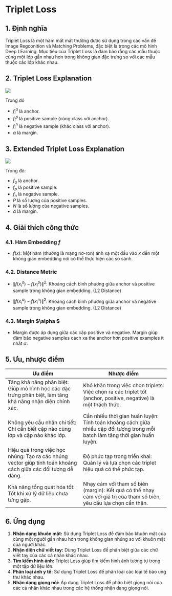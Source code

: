 # Triplet Loss
## 1. Định nghĩa
Triplet Loss là một hàm mất mát thường được sử dụng trong các vấn đề Image Regconition và Matching Problems, đặc biệt là trong các mô hình Deep LEarning. Mục tiêu của Triplet Loss là đảm bảo rằng các mẫu thuộc cùng một lớp gần nhau hơn trong không gian đặc trưng so với các mẫu thuộc các lớp khác nhau.


## 2. Triplet Loss Explanation
<image src = "https://github.com/Novanv/INTERVIEW-EXERCISES/blob/master/EXERCISES_2/data/one_sample.png">

Trong đó
- $f_i^a$ là anchor.
- $f_i^p$ là positive sample (cùng class với anchor).
- $f_i^n$ là negative sample (khác class với anchor).
- $α$ là margin.




## 3. Extended Triplet Loss Explanation

<image src = "https://github.com/Novanv/INTERVIEW-EXERCISES/blob/master/EXERCISES_2/data/multi_samples.png">

Trong đó:
- $f_a$ là anchor.
- $f_p$ là positive sample.
- $f_n$ là negative sample.
- $P$ là số lượng của positive samples.
- $N$ là số lượng của negative samples.
- $α$ là margin.


## 4. Giải thích công thức
### 4.1. Hàm Embedding $f$
- $f(x)$: Một hàm (thường là mạng nơ-ron) ánh xạ một đầu vào $x$ đến một không gian embedding nơi có thể thực hiện các so sánh.
### 4.2. Distance Metric
- $\|f(x_i^a) - f(x_i^p)\|^2$: Khoảng cách bình phương giữa anchor và positive sample trong không gian embedding. (L2 Distance)

- $\|f(x_i^a) - f(x_i^n)\|^2$: Khoảng cách bình phương giữa anchor và negative sample trong không gian embedding. (L2 Distance)
### 4.3. Margin $\alpha $
- Margin được áp dụng giữa các cặp positive và negative. Margin giúp đảm bảo negative samples cách xa the anchor hơn positive examples ít nhất $\alpha$.

## 5. Ưu, nhược điểm

| Ưu điểm | Nhược điểm |
|---------|-------------|
| Tăng khả năng phân biệt: Giúp mô hình học các đặc trưng phân biệt, làm tăng khả năng nhận diện chính xác.| Khó khăn trong việc chọn triplets: Việc chọn ra các triplet tốt (anchor, positive, negative) là một thách thức. |
| Không yêu cầu nhãn chi tiết: Chỉ cần biết cặp nào cùng lớp và cặp nào khác lớp. | Cần nhiều thời gian huấn luyện: Tính toán khoảng cách giữa nhiều cặp đối tượng trong mỗi batch làm tăng thời gian huấn luyện. |
| Hiệu quả trong việc học nhúng: Tạo ra các nhúng vector giúp tính toán khoảng cách giữa các đối tượng dễ dàng. | Độ phức tạp trong triển khai: Quản lý và lựa chọn các triplet hiệu quả có thể phức tạp. |
| Khả năng tổng quát hóa tốt: Tốt khi xử lý dữ liệu chưa từng gặp. | Nhạy cảm với tham số biên (margin): Kết quả có thể nhạy cảm với giá trị của tham số biên, yêu cầu lựa chọn cẩn thận. |

## 6. Ứng dụng

1. **Nhận dạng khuôn mặt:** Sử dụng Triplet Loss để đảm bảo khuôn mặt của cùng một người gần nhau hơn trong không gian nhúng so với khuôn mặt của người khác.
2. **Nhận diện chữ viết tay:** Dùng Triplet Loss để phân biệt giữa các chữ viết tay của các cá nhân khác nhau.
3. **Tìm kiếm hình ảnh:** Triplet Loss giúp tìm kiếm hình ảnh tương tự trong một tập dữ liệu lớn.
4. **Phân loại ảnh y tế:** Sử dụng Triplet Loss để phân loại các loại tế bào ung thư khác nhau.
5. **Nhận dạng giọng nói:** Áp dụng Triplet Loss để phân biệt giọng nói của các cá nhân khác nhau trong các hệ thống nhận dạng giọng nói.


